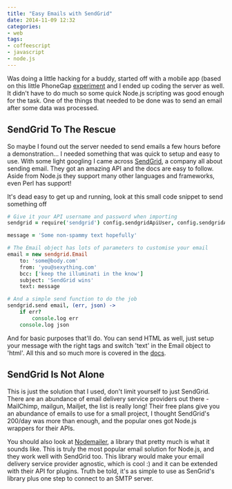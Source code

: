 ```yaml
---
title: "Easy Emails with SendGrid"
date: 2014-11-09 12:32
categories:
- web
tags:
- coffeescript
- javascript
- node.js
---
```


Was doing a little hacking for a buddy, started off with a mobile app (based on this little PhoneGap <a href="https://github.com/msanatan/medinform" target="_blank" rel="nofollow noopener noreferrer">experiment</a> and I ended up coding the server as well. It didn't have to do much so some quick Node.js scripting was good enough for the task. One of the things that needed to be done was to send an email after some data was processed.

## SendGrid To The Rescue

So maybe I found out the server needed to send emails a few hours before a demonstration... I needed something that was quick to setup and easy to use. With some light googling I came across <a href="https://sendgrid.com" target="_blank" rel="nofollow noopener noreferrer">SendGrid</a>, a company all about sending email. They got an amazing API and the docs are easy to follow. Aside from Node.js they support many other languages and frameworks, even Perl has support!

It's dead easy to get up and running, look at this small code snippet to send something off

```coffeescript
# Give it your API username and password when importing
sendgrid = require('sendgrid') config.sendgridApiUser, config.sendgridApiPassword

message = 'Some non-spammy text hopefully'

# The Email object has lots of parameters to customise your email
email = new sendgrid.Email
    to: 'some@body.com'
    from: 'you@sexything.com'
    bcc: ['keep the illuminati in the know']
    subject: 'SendGrid wins'
    text: message

# And a simple send function to do the job
sendgrid.send email, (err, json) ->
    if err?
        console.log err
    console.log json
```

And for basic purposes that'll do. You can send HTML as well, just setup your message with the right tags and switch 'text' in the Email object to 'html'. All this and so much more is covered in the <a href="https://github.com/sendgrid/sendgrid-nodejs" target="_blank" rel="nofollow noopener noreferrer">docs</a>.

## SendGrid Is Not Alone

This is just the solution that I used, don't limit yourself to just SendGrid. There are an abundance of email delivery service providers out there - MailChimp, mailgun, Mailjet, the list is really long! Their free plans give you an abundance of emails to use for a small project, I thought SendGrid's 200/day was more than enough, and the popular ones got Node.js wrappers for their APIs.

You should also look at <a href="http://www.nodemailer.com" target="_blank" rel="nofollow noopener noreferrer">Nodemailer</a>, a library that pretty much is what it sounds like. This is truly the most popular email solution for Node.js, and they work well with SendGrid too. This library would make your email delivery service provider agnostic, which is cool :) and it can be extended with their API for plugins. Truth be told, it's as simple to use as SenGrid's library plus one step to connect to an SMTP server.
